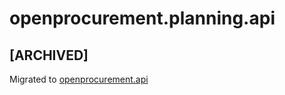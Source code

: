 # openprocurement.planning.api

## **[ARCHIVED]**

Migrated to [openprocurement.api](https://github.com/ProzorroUKR/openprocurement.api)
